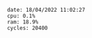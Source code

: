 

                date: 18/04/2022 11:02:27
                cpu: 0.1%
                ram: 18.9%
                cycles: 20400

                         